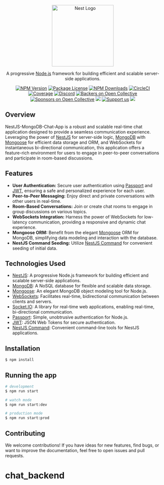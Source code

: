 <p align="center">
  <a href="http://nestjs.com/" target="blank"><img src="https://nestjs.com/img/logo-small.svg" width="200" alt="Nest Logo" /></a>
</p>

[circleci-image]: https://img.shields.io/circleci/build/github/nestjs/nest/master?token=abc123def456
[circleci-url]: https://circleci.com/gh/nestjs/nest

  <p align="center">A progressive <a href="http://nodejs.org" target="_blank">Node.js</a> framework for building efficient and scalable server-side applications.</p>
    <p align="center">
<a href="https://www.npmjs.com/~nestjscore" target="_blank"><img src="https://img.shields.io/npm/v/@nestjs/core.svg" alt="NPM Version" /></a>
<a href="https://www.npmjs.com/~nestjscore" target="_blank"><img src="https://img.shields.io/npm/l/@nestjs/core.svg" alt="Package License" /></a>
<a href="https://www.npmjs.com/~nestjscore" target="_blank"><img src="https://img.shields.io/npm/dm/@nestjs/common.svg" alt="NPM Downloads" /></a>
<a href="https://circleci.com/gh/nestjs/nest" target="_blank"><img src="https://img.shields.io/circleci/build/github/nestjs/nest/master" alt="CircleCI" /></a>
<a href="https://coveralls.io/github/nestjs/nest?branch=master" target="_blank"><img src="https://coveralls.io/repos/github/nestjs/nest/badge.svg?branch=master#9" alt="Coverage" /></a>
<a href="https://discord.gg/G7Qnnhy" target="_blank"><img src="https://img.shields.io/badge/discord-online-brightgreen.svg" alt="Discord"/></a>
<a href="https://opencollective.com/nest#backer" target="_blank"><img src="https://opencollective.com/nest/backers/badge.svg" alt="Backers on Open Collective" /></a>
<a href="https://opencollective.com/nest#sponsor" target="_blank"><img src="https://opencollective.com/nest/sponsors/badge.svg" alt="Sponsors on Open Collective" /></a>
  <a href="https://paypal.me/kamilmysliwiec" target="_blank"><img src="https://img.shields.io/badge/Donate-PayPal-ff3f59.svg"/></a>
    <a href="https://opencollective.com/nest#sponsor"  target="_blank"><img src="https://img.shields.io/badge/Support%20us-Open%20Collective-41B883.svg" alt="Support us"></a>
  <a href="https://twitter.com/nestframework" target="_blank"><img src="https://img.shields.io/twitter/follow/nestframework.svg?style=social&label=Follow"></a>
</p>
  <!--[![Backers on Open Collective](https://opencollective.com/nest/backers/badge.svg)](https://opencollective.com/nest#backer)
  [![Sponsors on Open Collective](https://opencollective.com/nest/sponsors/badge.svg)](https://opencollective.com/nest#sponsor)-->

## Overview

NestJS-MongoDB-Chat-App is a robust and scalable real-time chat application designed to provide a seamless communication experience. Leveraging the power of [NestJS](https://nestjs.com/) for server-side logic, [MongoDB](https://www.mongodb.com/) with [Mongoose](https://mongoosejs.com/) for efficient data storage and ORM, and WebSockets for instantaneous bi-directional communication, this application offers a feature-rich environment for users to engage in peer-to-peer conversations and participate in room-based discussions.

## Features

- **User Authentication:** Secure user authentication using [Passport](http://www.passportjs.org/) and [JWT](https://jwt.io/), ensuring a safe and personalized experience for each user.
- **Peer-to-Peer Messaging:** Enjoy direct and private conversations with other users in real-time.
- **Room-Based Conversations:** Join or create chat rooms to engage in group discussions on various topics.
- **WebSockets Integration:** Harness the power of WebSockets for low-latency communication, providing a responsive and dynamic chat experience.
- **Mongoose ORM:** Benefit from the elegant [Mongoose](https://mongoosejs.com/) ORM for MongoDB, simplifying data modeling and interaction with the database.
- **NestJS Command Seeding:** Utilize [NestJS Command](https://docs.nestjs.com/cli/commands) for convenient seeding of initial data.

## Technologies Used

- [NestJS](https://nestjs.com/): A progressive Node.js framework for building efficient and scalable server-side applications.
- [MongoDB](https://www.mongodb.com/): A NoSQL database for flexible and scalable data storage.
- [Mongoose](https://mongoosejs.com/): An elegant MongoDB object modeling tool for Node.js.
- [WebSockets](https://developer.mozilla.org/en-US/docs/Web/API/WebSockets_API): Facilitates real-time, bidirectional communication between clients and servers.
- [Socket.IO](https://socket.io/): A library for real-time web applications, enabling real-time, bi-directional communication.
- [Passport](http://www.passportjs.org/): Simple, unobtrusive authentication for Node.js.
- [JWT](https://jwt.io/): JSON Web Tokens for secure authentication.
- [NestJS Command](https://docs.nestjs.com/cli/commands): Convenient command-line tools for NestJS applications.

## Installation

```bash
$ npm install
```

## Running the app

```bash
# development
$ npm run start

# watch mode
$ npm run start:dev

# production mode
$ npm run start:prod
```

## Contributing

We welcome contributions! If you have ideas for new features, find bugs, or want to improve the documentation, feel free to open issues and pull requests.
# chat_backend
